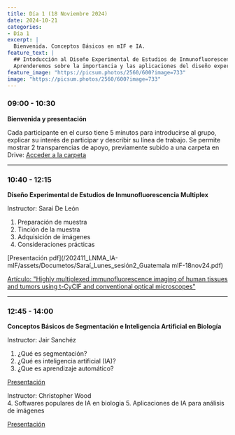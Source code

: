 ```yaml
---
title: Día 1 (18 Noviembre 2024)
date: 2024-10-21
categories:
- Día 1
excerpt: |
  Bienvenida. Conceptos Básicos en mIF e IA.
feature_text: |
  ## Intoducción al Diseño Experimental de Estudios de Inmunofluorescencia Multiplex e Inteligencia Artificial
  Aprenderemos sobre la importancia y las aplicaciones del diseño experimental en la investigación biomédica. 
feature_image: "https://picsum.photos/2560/600?image=733"
image: "https://picsum.photos/2560/600?image=733"
---
```


### 09:00 - 10:30  
**Bienvenida y presentación**

Cada participante en el curso tiene 5 minutos para introducirse al grupo, explicar su interés de participar y describir su línea de trabajo. Se permite mostrar 2 transparencias de apoyo, previamente subido a una carpeta en Drive: [Acceder a la carpeta](https://drive.google.com/drive/folders/1bucoOfbVS0Z7-osnFdqa5DDG_OdaMsLE?usp=drive_link)

---

### 10:40 - 12:15  
**Diseño Experimental de Estudios de Inmunofluorescencia Multiplex**

Instructor: Sarai De León

1. Preparación de muestra
2. Tinción de la muestra
3. Adquisición de imágenes
4. Consideraciones prácticas

[Presentación pdf](/202411_LNMA_IA-mIF/assets/Documetos/Saraí_Lunes_sesión2_Guatemala mIF-18nov24.pdf)

[Artículo: "Highly multiplexed immunofluorescence imaging of human tissues and tumors using t-CyCIF and conventional optical microscopes"](https://pmc.ncbi.nlm.nih.gov/articles/PMC6075866/)
   
---

### 12:45 - 14:00
**Conceptos Básicos de Segmentación e Inteligencia Artificial en Biología**

Instructor: Jair Sanchéz

1. ¿Qué es segmentación?
2. ¿Qué es inteligencia artificial (IA)?
3. ¿Que es aprendizaje automático?

[Presentación](https://docs.google.com/presentation/d/14_5t_9xQveRl_OPDh9GXezGalQQnIy5JAY9cObzgXKY/edit?usp=drive_link)

Instructor: Christopher Wood   
4. Softwares populares de IA en biologia
5. Aplicaciones de IA para análisis de imágenes

[Presentación](https://docs.google.com/presentation/d/1G6BoHmg3LU-V4_VUzD4vXIqtZkLhFRuq/edit?usp=sharing&ouid=100889013785238338052&rtpof=true&sd=true)
